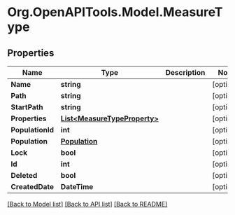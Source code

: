 # Org.OpenAPITools.Model.MeasureType

## Properties

Name | Type | Description | Notes
------------ | ------------- | ------------- | -------------
**Name** | **string** |  | [optional] 
**Path** | **string** |  | [optional] 
**StartPath** | **string** |  | [optional] 
**Properties** | [**List&lt;MeasureTypeProperty&gt;**](MeasureTypeProperty.md) |  | [optional] 
**PopulationId** | **int** |  | [optional] 
**Population** | [**Population**](Population.md) |  | [optional] 
**Lock** | **bool** |  | [optional] 
**Id** | **int** |  | [optional] 
**Deleted** | **bool** |  | [optional] 
**CreatedDate** | **DateTime** |  | [optional] 

[[Back to Model list]](../README.md#documentation-for-models) [[Back to API list]](../README.md#documentation-for-api-endpoints) [[Back to README]](../README.md)

